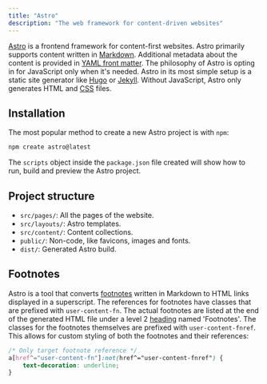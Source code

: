 ```yaml
---
title: "Astro"
description: "The web framework for content-driven websites"
---
```


[Astro](https://astro.build/) is a frontend framework for content-first websites.
Astro primarily supports content written in [Markdown](markdown).
Additional metadata about the content is provided in [YAML front matter](yaml-front-matter).
The philosophy of Astro is opting in for JavaScript only when it's needed.
Astro in its most simple setup is a static site generator
like [Hugo](https://gohugo.io/) or [Jekyll](https://jekyllrb.com/).
Without JavaScript, Astro only generates HTML and [CSS](css) files.

## Installation

The most popular method to create a new Astro project is with `npm`:

```sh
npm create astro@latest
```

The `scripts` object inside the `package.json` file created will show
how to run, build and preview the Astro project.

## Project structure

* `src/pages/`: All the pages of the website.
* `src/layouts/`: Astro templates.
* `src/content/`: Content collections.
* `public/`: Non-code, like favicons, images and fonts.
* `dist/`: Generated Astro build.

## Footnotes

Astro is a tool that converts [footnotes](footnote) written
in Markdown to HTML links displayed in a superscript.
The references for footnotes have classes
that are prefixed with `user-content-fn`.
The actual footnotes are listed at the end of the generated HTML file
under a level 2 [heading](markdown#headings) named 'Footnotes'.
The classes for the footnotes themselves are prefixed with `user-content-fnref`.
This allows for custom styling of both the footnotes and their references:

```css
/* Only target footnote reference */
a[href^="user-content-fn"]:not(href^="user-content-fnref") {
    text-decoration: underline;
}
```

